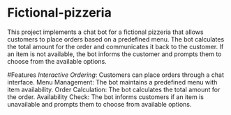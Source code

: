 # Fictional-pizzeria
This project implements a chat bot for a fictional pizzeria that allows customers to place orders based on a predefined menu. The bot calculates the total amount for the order and communicates it back to the customer. If an item is not available, the bot informs the customer and prompts them to choose from the available options.

#Features
*Interactive Ordering*: Customers can place orders through a chat interface.
Menu Management: The bot maintains a predefined menu with item availability.
Order Calculation: The bot calculates the total amount for the order.
Availability Check: The bot informs customers if an item is unavailable and prompts them to choose from available options.

